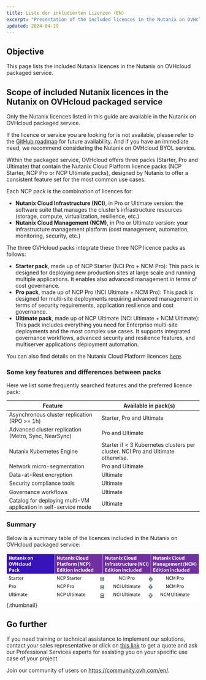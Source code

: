 ```yaml
---
title: Liste der inkludierten Lizenzen (EN)
excerpt: "Presentation of the included licences in the Nutanix on OVHcloud packaged service"
updated: 2024-04-19
---
```


## Objective

This page lists the included Nutanix licences in the Nutanix on OVHcloud packaged service.

## Scope of included Nutanix licences in the Nutanix on OVHcloud packaged service

Only the Nutanix licences listed in this guide are available in the Nutanix on OVHcloud packaged service.

If the licence or service you are looking for is not available, please refer to the [GitHub roadmap](https://github.com/orgs/ovh/projects/16/views/1?sliceBy%5Bvalue%5D=Nutanix+on+OVHcloud) for future availability. And if you have an immediate need, we recommend considering the Nutanix on OVHcloud BYOL service.

Within the packaged service, OVHcloud offers three packs (Starter, Pro and Ultimate) that contain the Nutanix Cloud Platform licence packs (NCP Starter, NCP Pro or NCP Ultimate packs), designed by Nutanix to offer a consistent feature set for the most common use cases.

Each NCP pack is the combination of licences for:

- **Nutanix Cloud Infrastructure (NCI)**, in Pro or Ultimate version: the software suite that manages the cluster’s infrastructure resources (storage, compute, virtualization, resilience, etc.)
- **Nutanix Cloud Management (NCM)**, in Pro or Ultimate version: your infrastructure management platform (cost management, automation, monitoring, security, etc.)

The three OVHcloud packs integrate these three NCP licence packs as follows:

- **Starter pack**, made up of NCP Starter (NCI Pro + NCM Pro): This pack is designed for deploying new production sites at large scale and running multiple applications. It enables also advanced management in terms of cost governance.
- **Pro pack**, made up of NCP Pro (NCI Ultimate + NCM Pro): This pack is designed for multi-site deployments requiring advanced management in terms of security requirements, application resilience and cost governance.
- **Ultimate pack**, made up of NCP Ultimate (NCI Ultimate + NCM Ultimate): This pack includes everything you need for Enterprise multi-site deployments and the most complex use cases. It supports integrated governance workflows, advanced security and resilience features, and multiserver applications deployment automation.

You can also find details on the Nutanix Cloud Platform licences [here](https://www.nutanix.com/products/cloud-platform/software-options).

### Some key features and differences between packs

Here we list some frequently searched features and the preferred licence pack:

| Feature | Available in pack(s) |
|------------------|---------|
| Asynchronous cluster replication (RPO >= 1h) | Starter, Pro and Ultimate |
| Advanced cluster replication (Metro, Sync, NearSync) | Pro and Ultimate |
| Nutanix Kubernetes Engine | Starter if < 3 Kubernetes clusters per cluster. NCI Pro and Ultimate otherwise. |
| Network micro-segmentation | Pro and Ultimate |
| Data-at-Rest encryption | Ultimate |
| Security compliance tools | Ultimate |
| Governance workflows | Ultimate |
| Catalog for deploying multi-VM application in self-service mode | Ultimate |

### Summary

Below is a summary table of the licences included in the Nutanix on OVHcloud packaged service:

![Summary licences](images/recap.png){.thumbnail}

## Go further

If you need training or technical assistance to implement our solutions, contact your sales representative or click on [this link](/links/professional-services) to get a quote and ask our Professional Services experts for assisting you on your specific use case of your project.

Join our community of users on <https://community.ovh.com/en/>.

